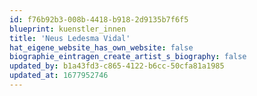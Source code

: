 ```yaml
---
id: f76b92b3-008b-4418-b918-2d9135b7f6f5
blueprint: kuenstler_innen
title: 'Neus Ledesma Vidal'
hat_eigene_website_has_own_website: false
biographie_eintragen_create_artist_s_biography: false
updated_by: b1a43fd3-c865-4122-b6cc-50cfa81a1985
updated_at: 1677952746
---
```

